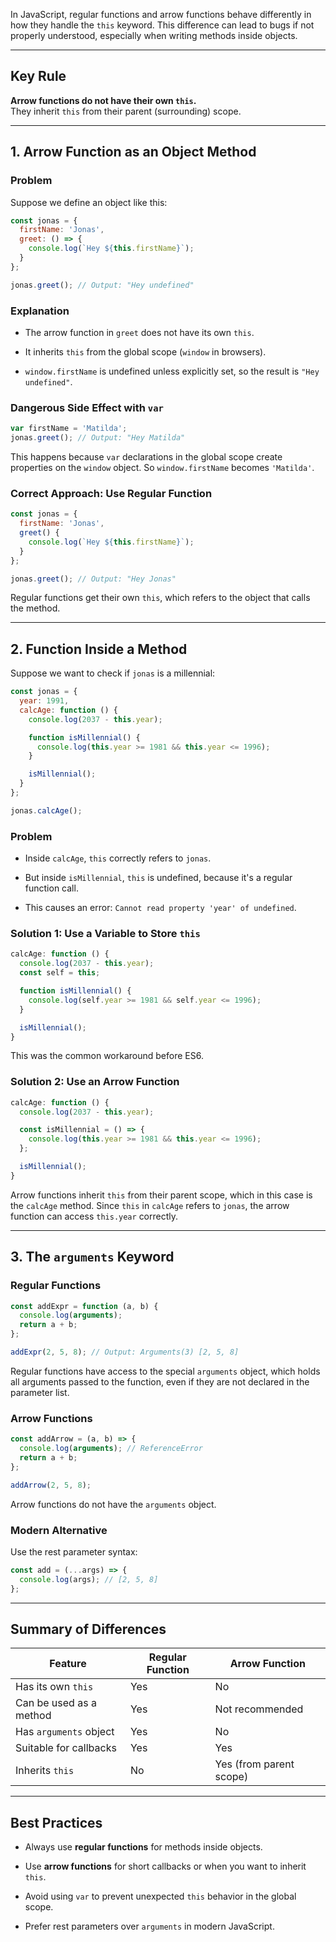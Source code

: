 In JavaScript, regular functions and arrow functions behave differently in how they handle the `this` keyword. This difference can lead to bugs if not properly understood, especially when writing methods inside objects.

---

## Key Rule

**Arrow functions do not have their own `this`.**  
They inherit `this` from their parent (surrounding) scope.

---

## 1. Arrow Function as an Object Method

### Problem

Suppose we define an object like this:

```js
const jonas = {
  firstName: 'Jonas',
  greet: () => {
    console.log(`Hey ${this.firstName}`);
  }
};

jonas.greet(); // Output: "Hey undefined"
```

### Explanation

- The arrow function in `greet` does not have its own `this`.
    
- It inherits `this` from the global scope (`window` in browsers).
    
- `window.firstName` is undefined unless explicitly set, so the result is `"Hey undefined"`.
    

### Dangerous Side Effect with `var`

```js
var firstName = 'Matilda';
jonas.greet(); // Output: "Hey Matilda"
```

This happens because `var` declarations in the global scope create properties on the `window` object. So `window.firstName` becomes `'Matilda'`.

### Correct Approach: Use Regular Function

```js
const jonas = {
  firstName: 'Jonas',
  greet() {
    console.log(`Hey ${this.firstName}`);
  }
};

jonas.greet(); // Output: "Hey Jonas"
```

Regular functions get their own `this`, which refers to the object that calls the method.

---

## 2. Function Inside a Method

Suppose we want to check if `jonas` is a millennial:

```js
const jonas = {
  year: 1991,
  calcAge: function () {
    console.log(2037 - this.year);

    function isMillennial() {
      console.log(this.year >= 1981 && this.year <= 1996);
    }

    isMillennial();
  }
};

jonas.calcAge();
```
### Problem

- Inside `calcAge`, `this` correctly refers to `jonas`.
    
- But inside `isMillennial`, `this` is undefined, because it's a regular function call.
    
- This causes an error: `Cannot read property 'year' of undefined`.
    

### Solution 1: Use a Variable to Store `this`

```js
calcAge: function () {
  console.log(2037 - this.year);
  const self = this;

  function isMillennial() {
    console.log(self.year >= 1981 && self.year <= 1996);
  }

  isMillennial();
}
```

This was the common workaround before ES6.

### Solution 2: Use an Arrow Function

```js
calcAge: function () {
  console.log(2037 - this.year);

  const isMillennial = () => {
    console.log(this.year >= 1981 && this.year <= 1996);
  };

  isMillennial();
}
```

Arrow functions inherit `this` from their parent scope, which in this case is the `calcAge` method. Since `this` in `calcAge` refers to `jonas`, the arrow function can access `this.year` correctly.

---

## 3. The `arguments` Keyword

### Regular Functions

```js
const addExpr = function (a, b) {
  console.log(arguments);
  return a + b;
};

addExpr(2, 5, 8); // Output: Arguments(3) [2, 5, 8]
```

Regular functions have access to the special `arguments` object, which holds all arguments passed to the function, even if they are not declared in the parameter list.

### Arrow Functions

```js
const addArrow = (a, b) => {
  console.log(arguments); // ReferenceError
  return a + b;
};

addArrow(2, 5, 8);
```

Arrow functions do not have the `arguments` object.

### Modern Alternative

Use the rest parameter syntax:

```js
const add = (...args) => {
  console.log(args); // [2, 5, 8]
};
```

---

## Summary of Differences

|Feature|Regular Function|Arrow Function|
|---|---|---|
|Has its own `this`|Yes|No|
|Can be used as a method|Yes|Not recommended|
|Has `arguments` object|Yes|No|
|Suitable for callbacks|Yes|Yes|
|Inherits `this`|No|Yes (from parent scope)|

---

## Best Practices

- Always use **regular functions** for methods inside objects.
    
- Use **arrow functions** for short callbacks or when you want to inherit `this`.
    
- Avoid using `var` to prevent unexpected `this` behavior in the global scope.
    
- Prefer rest parameters over `arguments` in modern JavaScript.